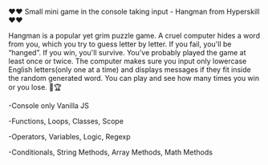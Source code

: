 ❤️❤️ Small mini game in the console taking input - Hangman from Hyperskill ❤️❤️

Hangman is a popular yet grim puzzle game. A cruel computer hides a word from you, which you try to guess letter by letter. If you fail, you'll be “hanged”.
If you win, you'll survive. You’ve probably played the game at least once or twice. 
The computer makes sure you input only lowercase English letters(only one at a time) and displays messages if they fit inside the random generated word. You can play and see how many times you win or you lose. 🥇🏆 


-Console only Vanilla JS

-Functions, Loops, Classes, Scope

-Operators, Variables, Logic, Regexp

-Conditionals, String Methods, Array Methods, Math Methods
